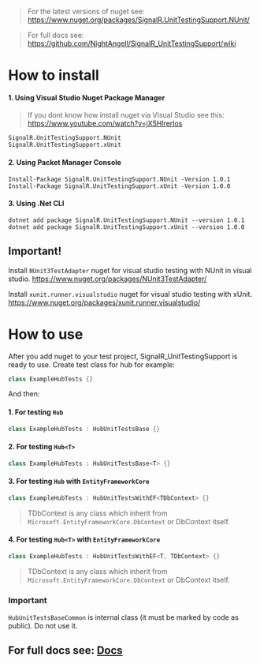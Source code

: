 > For the latest versions of nuget see: https://www.nuget.org/packages/SignalR.UnitTestingSupport.NUnit/

> For full docs see: https://github.com/NightAngell/SignalR_UnitTestingSupport/wiki
# How to install
#### 1. Using Visual Studio Nuget Package Manager
> If you dont know how install nuget via Visual Studio see this: https://www.youtube.com/watch?v=jX5HlrerIos
```
SignalR.UnitTestingSupport.NUnit
SignalR.UnitTestingSupport.xUnit
```
#### 2. Using Packet Manager Console
```
Install-Package SignalR.UnitTestingSupport.NUnit -Version 1.0.1
Install-Package SignalR.UnitTestingSupport.xUnit -Version 1.0.0
```
#### 3. Using .Net CLI
```
dotnet add package SignalR.UnitTestingSupport.NUnit --version 1.0.1
dotnet add package SignalR.UnitTestingSupport.xUnit --version 1.0.0
```
## Important!
Install ```NUnit3TestAdapter``` nuget for visual studio testing with NUnit in visual studio. https://www.nuget.org/packages/NUnit3TestAdapter/

Install ```xunit.runner.visualstudio``` nuget for visual studio testing with xUnit. https://www.nuget.org/packages/xunit.runner.visualstudio/

# How to use
After you add nuget to your test project, SignalR_UnitTestingSupport is ready to use.
Create test class for hub for example:
```csharp
class ExampleHubTests {}
```
And then:
#### 1. For testing ```Hub```
```csharp
class ExampleHubTests : HubUnitTestsBase {}
```
#### 2. For testing ```Hub<T>```
```csharp
class ExampleHubTests : HubUnitTestsBase<T> {}
```
#### 3. For testing ```Hub``` with ```EntityFrameworkCore```
```csharp
class ExampleHubTests : HubUnitTestsWithEF<TDbContext> {}
```
> TDbContext is any class which inherit from ```Microsoft.EntityFrameworkCore.DbContext``` or DbContext itself.
#### 4. For testing ```Hub<T>``` with ```EntityFrameworkCore```
```csharp
class ExampleHubTests : HubUnitTestsWithEF<T, TDbContext> {}
```
> TDbContext is any class which inherit from ```Microsoft.EntityFrameworkCore.DbContext``` or DbContext itself.

### Important
```HubUnitTestsBaseCommon``` is internal class (it must be marked by code as public). Do not use it.

## For full docs see: [Docs](https://github.com/NightAngell/SignalR_UnitTestingSupport/wiki)
